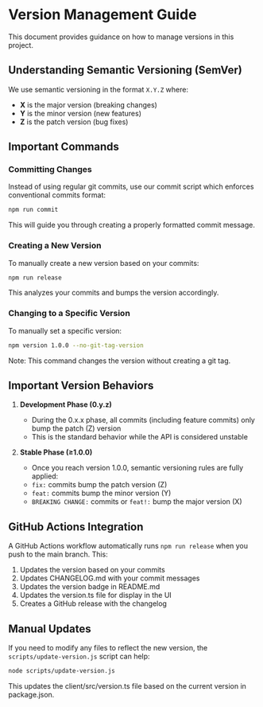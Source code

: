 # Version Management Guide

This document provides guidance on how to manage versions in this project.

## Understanding Semantic Versioning (SemVer)

We use semantic versioning in the format `X.Y.Z` where:
- **X** is the major version (breaking changes)
- **Y** is the minor version (new features)
- **Z** is the patch version (bug fixes)

## Important Commands

### Committing Changes

Instead of using regular git commits, use our commit script which enforces conventional commits format:

```bash
npm run commit
```

This will guide you through creating a properly formatted commit message.

### Creating a New Version

To manually create a new version based on your commits:

```bash
npm run release
```

This analyzes your commits and bumps the version accordingly.

### Changing to a Specific Version

To manually set a specific version:

```bash
npm version 1.0.0 --no-git-tag-version
```

Note: This command changes the version without creating a git tag.

## Important Version Behaviors

1. **Development Phase (0.y.z)**
   - During the 0.x.x phase, all commits (including feature commits) only bump the patch (Z) version
   - This is the standard behavior while the API is considered unstable

2. **Stable Phase (≥1.0.0)**
   - Once you reach version 1.0.0, semantic versioning rules are fully applied:
   - `fix:` commits bump the patch version (Z)
   - `feat:` commits bump the minor version (Y)
   - `BREAKING CHANGE:` commits or `feat!:` bump the major version (X)

## GitHub Actions Integration

A GitHub Actions workflow automatically runs `npm run release` when you push to the main branch. This:
1. Updates the version based on your commits
2. Updates CHANGELOG.md with your commit messages
3. Updates the version badge in README.md
4. Updates the version.ts file for display in the UI
5. Creates a GitHub release with the changelog

## Manual Updates

If you need to modify any files to reflect the new version, the `scripts/update-version.js` script can help:

```bash
node scripts/update-version.js
```

This updates the client/src/version.ts file based on the current version in package.json.